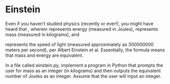 # Einstein

Even if you haven’t studied physics (recently or ever!), you might have heard that
, wherein represents energy (measured in Joules), represents mass (measured in kilograms), and

represents the speed of light (measured approximately as 300000000 meters per second), per Albert Einstein et al. Essentially, the formula means that mass and energy are equivalent.

In a file called einstein.py, implement a program in Python that prompts the user for mass as an integer (in kilograms) and then outputs the equivalent number of Joules as an integer. Assume that the user will input an integer.